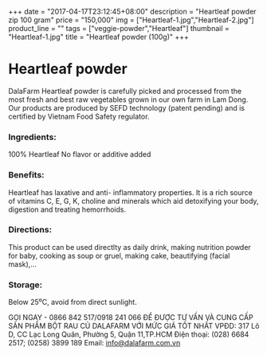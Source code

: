 +++
date = "2017-04-17T23:12:45+08:00"
description = "Heartleaf powder zip 100 gram"
price = "150,000"
img = ["Heartleaf-1.jpg","Heartleaf-2.jpg"]
product_line = ""
tags = ["veggie-powder","Heartleaf"]
thumbnail = "Heartleaf-1.jpg"
title = "Heartleaf powder (100g)"
+++

# Heartleaf powder

DalaFarm Heartleaf powder is carefully picked and processed from the most fresh and best raw vegetables 
grown in our own farm in Lam Dong. Our products are produced by SEFD technology (patent pending) and 
is certified by Vietnam Food Safety regulator.


### Ingredients: 
100% Heartleaf
No flavor or additive added

### Benefits: 
Heartleaf has laxative and anti-
inflammatory properties. It is a rich 
source of vitamins C, E, G, K, choline 
and minerals which aid detoxifying 
your body, digestion and treating 
hemorrhoids.

### Directions:  
This product can be used directlty as 
daily drink, making nutrition powder 
for baby, cooking as soup or gruel, 
making cake, beautifying (facial mask),...

### Storage: 
Below 25⁰C, avoid from direct sunlight.

GỌI NGAY -  0866 842 517/0918 241 066
ĐỂ ĐƯỢC TƯ VẤN VÀ CUNG CẤP SẢN PHẨM 
BỘT RAU CỦ DALAFARM VỚI MỨC GIÁ TỐT NHẤT
VPĐD: 317 Lô D, CC Lạc Long Quân, Phường 5, 
Quận 11,TP.HCM
Điện thoại: (028) 6684 2517; (0258) 3899 189
Email: info@dalafarm.com.vn